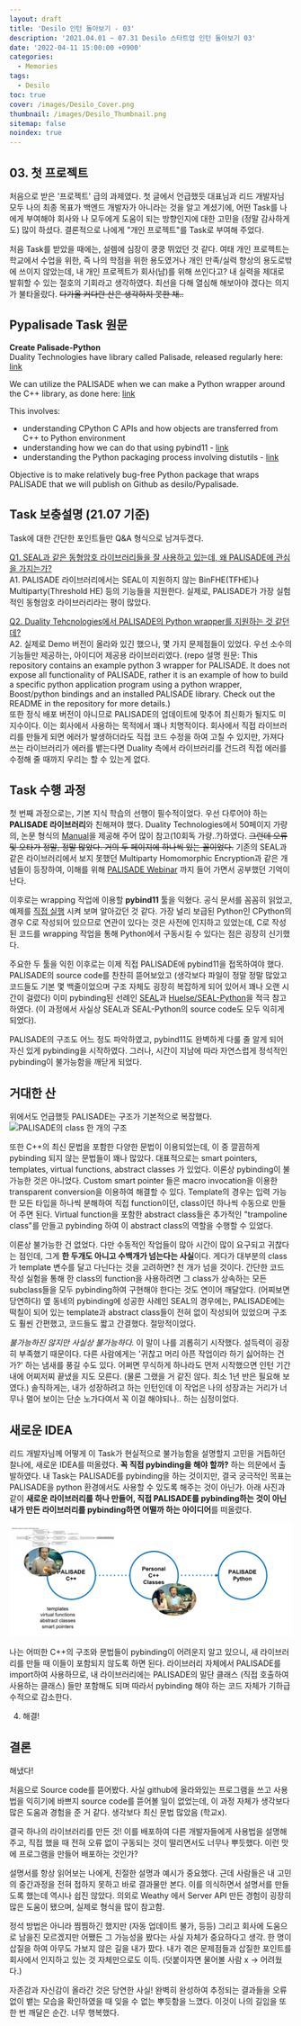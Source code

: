 ```yaml
---
layout: draft
title: 'Desilo 인턴 돌아보기 - 03'
description: '2021.04.01 ~ 07.31 Desilo 스타트업 인턴 돌아보기 03'
date: '2022-04-11 15:00:00 +0900'
categories:
  - Memories
tags:
  - Desilo
toc: true
cover: /images/Desilo_Cover.png
thumbnail: /images/Desilo_Thumbnail.png
sitemap: false
noindex: true
---
```


## 03. 첫 프로젝트
처음으로 받은 '프로젝트' 급의 과제였다. 첫 글에서 언급했듯 대표님과 리드 개발자님 모두 나의 최종 목표가 백엔드 개발자가 아니라는 것을 알고 계셨기에, 어떤 Task를 나에게 부여해야 회사와 나 모두에게 도움이 되는 방향인지에 대한 고민을 (정말 감사하게도) 많이 하셨다. 결론적으로 나에게 "개인 프로젝트"를 Task로 부여해 주었다. 

<!-- more -->

처음 Task를 받았을 때에는, 설렘에 심장이 쿵쿵 뛰었던 것 같다. 여태 개인 프로젝트는 학교에서 수업을 위한, 즉 나의 학점을 위한 용도였거나 개인 만족/실력 향상의 용도로밖에 쓰이지 않았는데, 내 개인 프로젝트가 회사(남)를 위해 쓰인다고? 내 실력을 제대로 발휘할 수 있는 절호의 기회라고 생각하였다. 최선을 다해 열심해 해보아야 겠다는 의지가 불타올랐다. ~~다가올 커다란 산은 생각하지 못한 채..~~

## Pypalisade Task 원문
**Create Palisade-Python**  
Duality Technologies have library called Palisade, released regularly here: [link](https://gitlab.com/palisade/palisade-release)

We can utilize the PALISADE when we can make a Python wrapper around the C++ library, as done here: [link](https://github.com/Huelse/SEAL-Python/blob/master/src/wrapper.cpp)

This involves:
- understanding CPython C APIs and how objects are transferred from C++ to Python environment
- understanding how we can do that using pybind11 - [link](https://pybind11.readthedocs.io/en/stable/basics.html)
- understanding the Python packaging process involving distutils - [link](https://docs.python.org/3/library/distutils.html)

Objective is to make relatively bug-free Python package that wraps PALISADE that we will publish on Github as desilo/Pypalisade.


## Task 보충설명 (21.07 기준)
Task에 대한 간단한 포인트들만 Q&A 형식으로 남겨두겠다.  

<u>Q1. SEAL과 같은 동형암호 라이브러리들을 잘 사용하고 있는데, 왜 PALISADE에 관심을 가지는가?</u>  
A1. PALISADE 라이브러리에서는 SEAL이 지원하지 않는 BinFHE(TFHE)나 Multiparty(Threshold HE) 등의 기능들을 지원한다. 실제로, PALISADE가 가장 실험적인 동형암호 라이브러리라는 평이 많았다.

<u>Q2. Duality Tehcnologies에서 PALISADE의 Python wrapper를 지원하는 것 같던데?</u>  
A2. 실제로 Demo 버전이 올라와 있긴 했으나, 몇 가지 문제점들이 있었다. 우선 소수의 기능들만 제공하는, 아이디어 제공용 라이브러리였다. (repo 설명 원문: This repository contains an example python 3 wrapper for PALISADE. It does not expose all functionality of PALISADE, rather it is an example of how to build a specific python application program using a python wrapper, Boost/python bindings and an installed PALISADE library. Check out the README in the repository for more details.)   
또한 정식 배포 버전이 아니므로 PALISADE의 업데이트에 맞추어 최신화가 될지도 미지수이다. 이는 회사에서 사용하는 목적에서 꽤나 치명적이다. 회사에서 직접 라이브러리를 만들게 되면 에러가 발생하더라도 직접 코드 수정을 하여 고칠 수 있지만, 가져다 쓰는 라이브러리가 에러를 뱉는다면 Duality 측에서 라이브러리를 건드려 직접 에러를 수정해 줄 때까지 우리는 할 수 있는게 없다.


## Task 수행 과정
첫 번째 과정으로는, 기본 지식 학습의 선행이 필수적이었다. 우선 다루어야 하는 **PALISADE 라이브러리**와 친해져야 했다. Duality Technologies에서 50페이지 가량의, 논문 형식의 [Manual](https://gitlab.com/palisade/palisade-release/-/blob/master/doc/palisade_manual.pdf)을 제공해 주어 많이 참고(10회독 가량..?)하였다. ~~그런데 오류 및 오타가 정말, 정말 많았다. 거의 두 페이지에 하나씩 있는 꼴이었다.~~ 기존의 SEAL과 같은 라이브러리에서 보지 못했던 Multiparty Homomorphic Encryption과 같은 개념들이 등장하여, 이해를 위해 [PALISADE Webinar](https://www.youtube.com/channel/UC1qByOsQina1rpZ8AGl5TZw/videos) 까지 들어 가면서 공부했던 기억이 난다. 

이후로는 wrapping 작업에 이용할 **pybind11** 툴을 익혔다. 공식 문서를 꼼꼼히 읽었고, 예제를 [직접 실행](https://github.com/yxxshin/Yeonsang_Study/tree/master/pybind11) 시켜 보며 알아갔던 것 같다. 가장 널리 보급된 Python인 CPython의 경우 C로 작성되어 있으므로 연관이 있다는 것은 사전에 인지하고 있었는데, C로 작성된 코드를 wrapping 작업을 통해 Python에서 구동시킬 수 있다는 점은 굉장히 신기했다. 

주요한 두 툴을 익힌 이후로는 이제 직접 PALISADE에 pybind11을 접목하여야 했다. PALISADE의 source code를 찬찬히 뜯어보았고 (생각보다 파일이 정말 정말 많았고 코드들도 기본 몇 백줄이었으며 구조 자체도 굉장히 복잡하게 되어 있어서 꽤나 오랜 시간이 걸렸다) 이미 pybinding된 선례인 [SEAL](https://github.com/microsoft/SEAL)과 [Huelse/SEAL-Python](https://github.com/Huelse/SEAL-Python/blob/master/src/wrapper.cpp)을 적극 참고하였다. (이 과정에서 사실상 SEAL과 SEAL-Python의 source code도 모두 익히게 되었다). 

PALISADE의 구조도 어느 정도 파악하였고, pybind11도 완벽하게 다룰 줄 알게 되어 자신 있게 pybinding을 시작하였다. 그러나, 시간이 지남에 따라 자연스럽게 정석적인 pybinding이 불가능함을 깨닫게 되었다. 


## 거대한 산 
위에서도 언급했듯 PALISADE는 구조가 기본적으로 복잡했다.
![PALISADE의 class 한 개의 구조](https://imgur.com/XR2t6Se.png)

또한 C++의 최신 문법을 포함한 다양한 문법이 이용되었는데, 이 중 깔끔하게 pybinding 되지 않는 문법들이 꽤나 많았다. 대표적으로는 smart pointers, templates, virtual functions, abstract classes 가 있었다. 이론상 pybinding이 불가능한 것은 아니었다. Custom smart pointer 들은 macro invocation을 이용한 transparent conversion을 이용하여 해결할 수 있다. Template의 경우는 입력 가능한 모든 타입을 하나씩 분해하여 직접 function이던, class이던 하나씩 수동으로 만들어 주면 된다. Virtual function을 포함한 abstract class들은 추가적인 "trampoline class"를 만들고 pybinding 하여 이 abstract class의 역할을 수행할 수 있었다. 

이론상 불가능한 건 없었다. 다만 수동적인 작업들이 많아 시간이 많이 요구되고 귀찮다는 점인데, 그게 **한 두개도 아니고 수백개가 넘는다는 사실**이다. 게다가 대부분의 class가 template 변수를 달고 다닌다는 것을 고려하면? 천 개가 넘을 것이다. 간단한 코드 작성 실험을 통해 한 class의 function을 사용하려면 그 class가 상속하는 모든 subclass들을 모두 pybinding하여 구현해야 한다는 것도 연이어 깨달았다. (어찌보면 당연하다) 옆 동네의 pybinding에 성공한 사례인 SEAL의 경우에는, PALISADE에는 떡칠이 되어 있는 template과 abstract class들이 전혀 없이 작성되어 있었으며 구조도 훨씬 간편했고, 코드들도 짧고 간결했다. 절망적이었다. 

*불가능하진 않지만 사실상 불가능하다.* 이 말이 나를 괴롭히기 시작했다. 설득력이 굉장히 부족했기 때문이다. 다른 사람에게는 '귀찮고 머리 아픈 작업이라 하기 싫어하는 건가?' 하는 냄새를 풍길 수도 있다. 어쩌면 무식하게 하나라도 먼저 시작했으면 인턴 기간 내에 어찌저찌 끝냈을 지도 모른다. (물론 그랬을 거 같진 않다. 최소 1년 반은 필요해 보였다.) 솔직하게는, 내가 성장하려고 하는 인턴인데 이 작업은 나의 성장과는 거리가 너무나 멀어 보이는 단순 노가다여서 꼭 이걸 해야되나.. 하는 심정이었다.  


## 새로운 IDEA
리드 개발자님께 어떻게 이 Task가 현실적으로 불가능함을 설명할지 고민을 거듭하던 찰나에, 새로운 IDEA를 떠올렸다. **꼭 직접 pybinding을 해야 할까?** 하는 의문에서 출발하였다. 내 Task는 PALISADE를 pybinding을 하는 것이지만, 결국 궁극적인 목표는 PALISADE을 python 환경에서도 사용할 수 있도록 해주는 것이 아닌가. 아래 사진과 같이 **새로운 라이브러리를 하나 만들어, 직접 PALISADE를 pybinding하는 것이 아닌 내가 만든 라이브러리를 pybinding하면 어떨까 하는 아이디어**를 떠올렸다. 

![NEW IDEA!](../images/tempImages/new_idea.PNG)

나는 어떠한 C++의 구조와 문법들이 pybinding이 어려운지 알고 있으니, 새 라이브러리를 만들 때 이들이 포함되지 않도록 하면 된다. 라이브러리 자체에서 PALISADE를 import하여 사용하므로, 내 라이브러리에는 PALISADE의 말단 클래스 (직접 호출하여 사용하는 클래스) 들만 포함해도 되며 따라서 pybinding 해야 하는 코드 자체가 기하급수적으로 감소한다. 





4. 해결!

## 결론
해냈다!

처음으로 Source code를 뜯어봤다. 사실 github에 올라와있는 프로그램을 쓰고 사용법을 익히기에 바쁘지 source code를 뜯어볼 일이 없었는데, 이 과정 자체가 생각보다 많은 도움과 경험을 준 거 같다. 생각보다 최신 문법 많았음 (학교x). 

결국 하나의 라이브러리를 만든 것! 이를 배포하여 다른 개발자들에게 사용법을 설명해주고, 직접 했을 때 전혀 오류 없이 구동되는 것이 떨리면서도 너무나 뿌듯했다. 이런 맛에 프로그램을 만들어 배포하는 것인가?

설명서를 항상 읽어보는 나에게, 친절한 설명과 예시가 중요했다. 근데 사람들은 내 고민의 중간과정을 전혀 접하지 못하고 바로 결과물만 본다. 이를 의식하면서 설명서를 만들도록 했는데 역시나 쉽진 않았다. 의외로 Weathy 에서 Server API 만든 경험이 굉장히 많은 도움이 됐으며, 실제로 형식을 많이 참고함.

정석 방법은 아니라 찜찜하긴 했지만 (자동 업데이트 불가, 등등) 그리고 회사에 도움으로 남을진 모르겠지만 어쨌든 그 가능성을 봤다는 사실 자체가 중요하다고 생각. 한 명이 삽질을 하여 아무도 가보지 않은 길을 내가 팠다. 내가 겪은 문제점들과 삽질한 포인트를 회사에서 인지하고 있는 것 자체만으로도 이득. (덧붙이자면 물어볼 사람 x -> 어려웠다.) 

자존감과 자신감이 올라간 것은 당연한 사실! 완벽히 완성하여 추정되는 결과들을 오류 없이 뱉는 모습을 확인하였을 때 잊을 수 없는 뿌듯함을 느꼈다. 이것이 나의 길임을 또 한 번 깨달은 순간. 너무 행복했다. 
